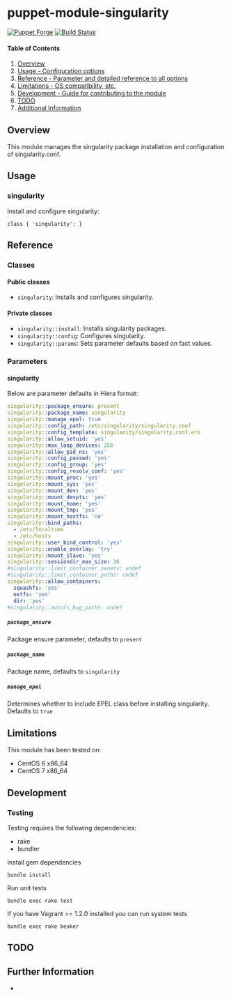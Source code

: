 # puppet-module-singularity

[![Puppet Forge](http://img.shields.io/puppetforge/v/treydock/singularity.svg)](https://forge.puppetlabs.com/treydock/singularity)
[![Build Status](https://travis-ci.org/treydock/puppet-module-singularity.png)](https://travis-ci.org/treydock/puppet-module-singularity)

#### Table of Contents

1. [Overview](#overview)
2. [Usage - Configuration options](#usage)
3. [Reference - Parameter and detailed reference to all options](#reference)
4. [Limitations - OS compatibility, etc.](#limitations)
5. [Development - Guide for contributing to the module](#development)
6. [TODO](#todo)
7. [Additional Information](#additional-information)

## Overview

This module manages the singularity package installation and configuration of singularity.conf.

## Usage

### singularity

Install and configure singularity:

    class { 'singularity': }

## Reference

### Classes

#### Public classes

* `singularity`: Installs and configures singularity.

#### Private classes

* `singularity::install`: Installs singularity packages.
* `singularity::config`: Configures singularity.
* `singularity::params`: Sets parameter defaults based on fact values.

### Parameters

#### singularity

Below are parameter defaults in Hiera format:
```yaml
singularity::package_ensure: present
singularity::package_name: singularity
singularity::manage_epel: true
singularity::config_path: /etc/singularity/singularity.conf
singularity::config_template: singularity/singularity.conf.erb
singularity::allow_setuid: 'yes'
singularity::max_loop_devices: 256
singularity::allow_pid_ns: 'yes'
singularity::config_passwd: 'yes'
singularity::config_group: 'yes'
singularity::config_resolv_conf: 'yes'
singularity::mount_proc: 'yes'
singularity::mount_sys: 'yes'
singularity::mount_dev: 'yes'
singularity::mount_devpts: 'yes'
singularity::mount_home: 'yes'
singularity::mount_tmp: 'yes'
singularity::mount_hostfs: 'no'
singularity::bind_paths:
  - /etc/localtime
  - /etc/hosts
singularity::user_bind_control: 'yes'
singularity::enable_overlay: 'try'
singularity::mount_slave: 'yes'
singularity::sessiondir_max_size: 16
#singularity::limit_container_owners: undef
#singularity::limit_container_paths: undef
singularity::allow_containers:
  squashfs: 'yes'
  extfs: 'yes'
  dir: 'yes'
#singularity::autofs_bug_paths: undef
```

##### `package_ensure`

Package ensure parameter, defaults to `present`

##### `package_name`

Package name, defaults to `singularity`

##### `manage_epel`

Determines whether to include EPEL class before installing singularity.  Defaults to `true`


## Limitations

This module has been tested on:

* CentOS 6 x86_64
* CentOS 7 x86_64

## Development

### Testing

Testing requires the following dependencies:

* rake
* bundler

Install gem dependencies

    bundle install

Run unit tests

    bundle exec rake test

If you have Vagrant >= 1.2.0 installed you can run system tests

    bundle exec rake beaker

## TODO

## Further Information

*
